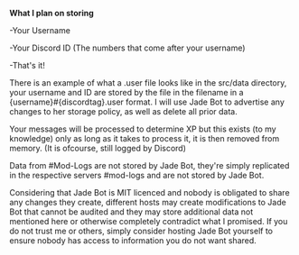 **What I plan on storing**

-Your Username

-Your Discord ID (The numbers that come after your username)

-That's it!

There is an example of what a .user file looks like in the src/data directory, your username and ID are stored by the file in the filename in a {username}#{discordtag}.user format. I will use Jade Bot to advertise any changes to her storage policy, as well as delete all prior data.


Your messages will be processed to determine XP but this exists (to my knowledge) only as long as it takes to process it, it is then removed from memory. (It is ofcourse, still logged by Discord)


Data from #Mod-Logs are not stored by Jade Bot, they're simply replicated in the respective servers #mod-logs and are not stored by Jade Bot.


Considering that Jade Bot is MIT licenced and nobody is obligated to share any changes they create, different hosts may create modifications to Jade Bot that cannot be audited and they may store additional data not mentioned here or otherwise completely contradict what I promised. If you do not trust me or others, simply consider hosting Jade Bot yourself to ensure nobody has access to information you do not want shared.
